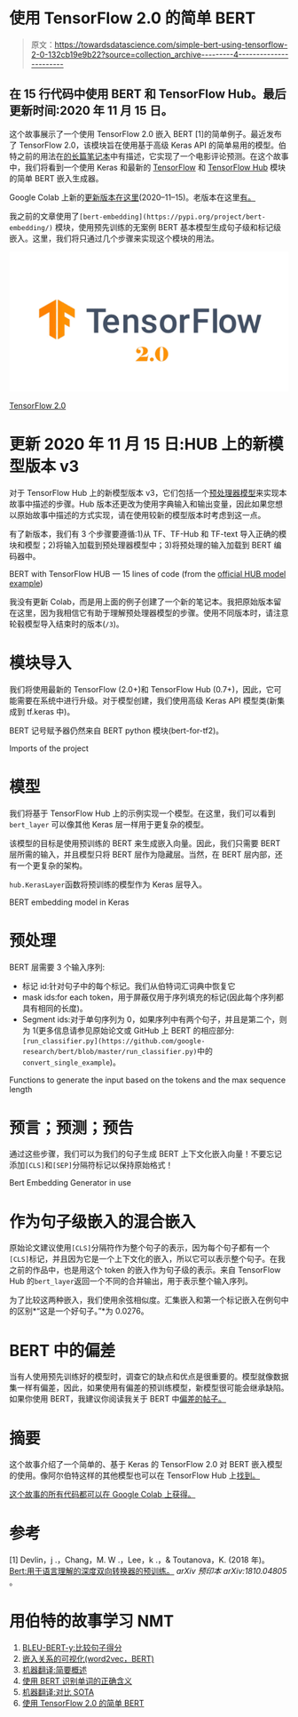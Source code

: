 # 使用 TensorFlow 2.0 的简单 BERT

> 原文：<https://towardsdatascience.com/simple-bert-using-tensorflow-2-0-132cb19e9b22?source=collection_archive---------4----------------------->

## 在 15 行代码中使用 BERT 和 TensorFlow Hub。最后更新时间:2020 年 11 月 15 日。

这个故事展示了一个使用 TensorFlow 2.0 嵌入 BERT [1]的简单例子。最近发布了 TensorFlow 2.0，该模块旨在使用基于高级 Keras API 的简单易用的模型。伯特之前的用法在[的长篇笔记本](https://colab.research.google.com/github/google-research/bert/blob/master/predicting_movie_reviews_with_bert_on_tf_hub.ipynb#scrollTo=LL5W8gEGRTAf)中有描述，它实现了一个电影评论预测。在这个故事中，我们将看到一个使用 Keras 和最新的 [TensorFlow](https://www.tensorflow.org/) 和 [TensorFlow Hub](https://www.tensorflow.org/hub) 模块的简单 BERT 嵌入生成器。

Google Colab 上新的[更新版本在这里](https://colab.research.google.com/drive/1PJOmDL7oN_NmLRRbdhQPcABculw8Gbzk?usp=sharing)(2020–11–15)。老版本在这里[有。](https://colab.research.google.com/drive/1hMLd5-r82FrnFnBub-B-fVW78Px4KPX1)

我之前的文章使用了`[bert-embedding](https://pypi.org/project/bert-embedding/)` 模块，使用预先训练的无案例 BERT 基本模型生成句子级和标记级嵌入。这里，我们将只通过几个步骤来实现这个模块的用法。

![](img/8edf3510a9fa88809aaa000c285ed788.png)

[TensorFlow 2.0](https://www.tensorflow.org/)

# 更新 2020 年 11 月 15 日:HUB 上的新模型版本 v3

对于 TensorFlow Hub 上的新模型版本 v3，它们包括一个[预处理器模型](https://tfhub.dev/tensorflow/bert_en_uncased_preprocess/1)来实现本故事中描述的步骤。Hub 版本还更改为使用字典输入和输出变量，因此如果您想以原始故事中描述的方式实现，请在使用较新的模型版本时考虑到这一点。

有了新版本，我们有 3 个步骤要遵循:1)从 TF、TF-Hub 和 TF-text 导入正确的模块和模型；2)将输入加载到预处理器模型中；3)将预处理的输入加载到 BERT 编码器中。

BERT with TensorFlow HUB — 15 lines of code (from the [official HUB model example](https://tfhub.dev/tensorflow/bert_en_uncased_L-12_H-768_A-12/3))

我没有更新 Colab，而是用上面的例子创建了一个新的笔记本。我把原始版本留在这里，因为我相信它有助于理解预处理器模型的步骤。使用不同版本时，请注意轮毂模型导入结束时的版本(`/3`)。

# 模块导入

我们将使用最新的 TensorFlow (2.0+)和 TensorFlow Hub (0.7+)，因此，它可能需要在系统中进行升级。对于模型创建，我们使用高级 Keras API 模型类(新集成到 tf.keras 中)。

BERT 记号赋予器仍然来自 BERT python 模块(bert-for-tf2)。

Imports of the project

# 模型

我们将基于 TensorFlow Hub 上的示例实现一个模型。在这里，我们可以看到 `bert_layer` 可以像其他 Keras 层一样用于更复杂的模型。

该模型的目标是使用预训练的 BERT 来生成嵌入向量。因此，我们只需要 BERT 层所需的输入，并且模型只将 BERT 层作为隐藏层。当然，在 BERT 层内部，还有一个更复杂的架构。

`hub.KerasLayer`函数将预训练的模型作为 Keras 层导入。

BERT embedding model in Keras

# 预处理

BERT 层需要 3 个输入序列:

*   标记 id:针对句子中的每个标记。我们从伯特词汇词典中恢复它
*   mask ids:for each token，用于屏蔽仅用于序列填充的标记(因此每个序列都具有相同的长度)。
*   Segment ids:对于单句序列为 0，如果序列中有两个句子，并且是第二个，则为 1(更多信息请参见原始论文或 GitHub 上 BERT 的相应部分:`[run_classifier.py](https://github.com/google-research/bert/blob/master/run_classifier.py)`中的`convert_single_example`)。

Functions to generate the input based on the tokens and the max sequence length

# 预言；预测；预告

通过这些步骤，我们可以为我们的句子生成 BERT 上下文化嵌入向量！不要忘记添加`[CLS]`和`[SEP]`分隔符标记以保持原始格式！

Bert Embedding Generator in use

# 作为句子级嵌入的混合嵌入

原始论文建议使用`[CLS]`分隔符作为整个句子的表示，因为每个句子都有一个`[CLS]`标记，并且因为它是一个上下文化的嵌入，所以它可以表示整个句子。在我之前的作品中，也是用这个 token 的嵌入作为句子级的表示。来自 TensorFlow Hub 的`bert_layer`返回一个不同的合并输出，用于表示整个输入序列。

为了比较这两种嵌入，我们使用余弦相似度。汇集嵌入和第一个标记嵌入在例句中的区别*“这是一个好句子。”*为 0.0276。

# BERT 中的偏差

当有人使用预先训练好的模型时，调查它的缺点和优点是很重要的。模型就像数据集一样有偏差，因此，如果使用有偏差的预训练模型，新模型很可能会继承缺陷。如果你使用 BERT，我建议你阅读我关于 BERT 中[偏差的帖子。](/racial-bias-in-bert-c1c77da6b25a)

# 摘要

这个故事介绍了一个简单的、基于 Keras 的 TensorFlow 2.0 对 BERT 嵌入模型的使用。像阿尔伯特这样的其他模型也可以在 TensorFlow Hub 上[找到。](https://tfhub.dev/)

[这个故事的所有代码都可以在 Google Colab 上获得。](https://colab.research.google.com/drive/1hMLd5-r82FrnFnBub-B-fVW78Px4KPX1)

# 参考

[1] Devlin，j .，Chang，M. W .，Lee，k .，& Toutanova，K. (2018 年)。 [Bert:用于语言理解的深度双向转换器的预训练。](https://arxiv.org/abs/1810.04805) *arXiv 预印本 arXiv:1810.04805* 。

# 用伯特的故事学习 NMT

1.  [BLEU-BERT-y:比较句子得分](https://medium.com/@neged.ng/bleu-bert-y-comparing-sentence-scores-307e0975994d)
2.  [嵌入关系的可视化(word2vec，BERT)](https://medium.com/@neged.ng/visualisation-of-embedding-relations-word2vec-bert-64d695b7f36)
3.  [机器翻译:简要概述](/machine-translation-a-short-overview-91343ff39c9f)
4.  [使用 BERT 识别单词的正确含义](/identifying-the-right-meaning-of-the-words-using-bert-817eef2ac1f0)
5.  [机器翻译:对比 SOTA](/machine-translation-compare-to-sota-6f71cb2cd784)
6.  [使用 TensorFlow 2.0 的简单 BERT](/simple-bert-using-tensorflow-2-0-132cb19e9b22)